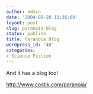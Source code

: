 ```yaml
---
author: admin
date: '2004-02-20 11:36:00'
layout: post
slug: paranoia-blog
status: publish
title: Paranoia Blog
wordpress_id: '48'
categories:
- Science Fiction
---
```

And it has a blog too!

<a href="http://www.costik.com/paranoia/">http://www.costik.com/paranoia/</a>
